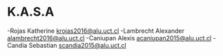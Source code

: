 # K.A.S.A
-Rojas Katherine krojas2016@alu.uct.cl
-Lambrecht Alexander alambrecht2016@alu.uct.cl
-Caniupan Alexis acaniupan2015@alu.uct.cl
-Candia Sebastian scandia2015@alu.uct.cl
